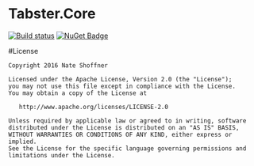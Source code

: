 Tabster.Core
====================

[![Build status](https://ci.appveyor.com/api/projects/status/78jaul2ho6njjovh?svg=true)](https://ci.appveyor.com/project/NateShoffner/tabster-core)
[![NuGet Badge](https://buildstats.info/nuget/Tabster.Core)](https://www.nuget.org/packages/Tabster.Core)

#License

    Copyright 2016 Nate Shoffner

    Licensed under the Apache License, Version 2.0 (the "License");
    you may not use this file except in compliance with the License.
    You may obtain a copy of the License at

       http://www.apache.org/licenses/LICENSE-2.0

    Unless required by applicable law or agreed to in writing, software
    distributed under the License is distributed on an "AS IS" BASIS,
    WITHOUT WARRANTIES OR CONDITIONS OF ANY KIND, either express or implied.
    See the License for the specific language governing permissions and
    limitations under the License.